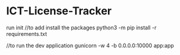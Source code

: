 # ICT-License-Tracker



run init
//to add install the packages
python3 -m pip install -r requirements.txt

//to run the dev application
gunicorn -w 4 -b 0.0.0.0:10000 app:app

